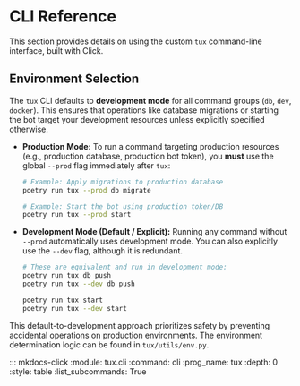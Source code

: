 # CLI Reference

This section provides details on using the custom `tux` command-line interface, built with Click.

## Environment Selection

The `tux` CLI defaults to **development mode** for all command groups (`db`, `dev`, `docker`). This ensures that operations like database migrations or starting the bot target your development resources unless explicitly specified otherwise.

* **Production Mode:**
    To run a command targeting production resources (e.g., production database, production bot token), you **must** use the global `--prod` flag immediately after `tux`:

    ```bash
    # Example: Apply migrations to production database
    poetry run tux --prod db migrate

    # Example: Start the bot using production token/DB
    poetry run tux --prod start
    ```

* **Development Mode (Default / Explicit):**
    Running any command without `--prod` automatically uses development mode. You can also explicitly use the `--dev` flag, although it is redundant.

    ```bash
    # These are equivalent and run in development mode:
    poetry run tux db push
    poetry run tux --dev db push

    poetry run tux start
    poetry run tux --dev start
    ```

This default-to-development approach prioritizes safety by preventing accidental operations on production environments. The environment determination logic can be found in `tux/utils/env.py`.

::: mkdocs-click
    :module: tux.cli
    :command: cli
    :prog_name: tux
    :depth: 0
    :style: table
    :list_subcommands: True
